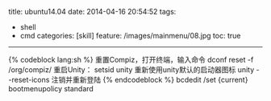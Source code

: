 title: ubuntu14.04
date: 2014-04-16 20:54:52
tags: 
- shell
- cmd
categories: [skill]
feature: /images/mainmenu/08.jpg
toc: true
---
{% codeblock lang:sh %}
重置Compiz，打开终端，输入命令
dconf reset -f /org/compiz/
重启Unity：
setsid unity
重新使用unity默认的启动器图标
unity --reset-icons
注销并重新登陆
{% endcodeblock %}
bcdedit /set {current} bootmenupolicy standard
